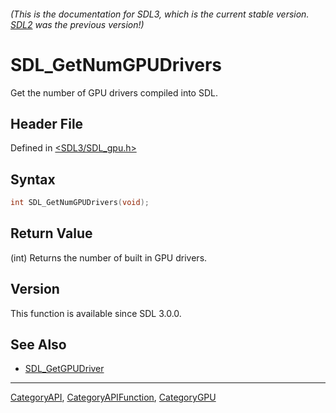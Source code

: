 ###### (This is the documentation for SDL3, which is the current stable version. [SDL2](https://wiki.libsdl.org/SDL2/) was the previous version!)
# SDL_GetNumGPUDrivers

Get the number of GPU drivers compiled into SDL.

## Header File

Defined in [<SDL3/SDL_gpu.h>](https://github.com/libsdl-org/SDL/blob/main/include/SDL3/SDL_gpu.h)

## Syntax

```c
int SDL_GetNumGPUDrivers(void);
```

## Return Value

(int) Returns the number of built in GPU drivers.

## Version

This function is available since SDL 3.0.0.

## See Also

- [SDL_GetGPUDriver](SDL_GetGPUDriver)

----
[CategoryAPI](CategoryAPI), [CategoryAPIFunction](CategoryAPIFunction), [CategoryGPU](CategoryGPU)

